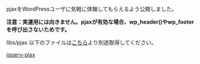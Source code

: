 pjaxをWordPressユーザに気軽に体験してもらえるよう公開しました。

**注意：実運用には向きません。pjaxが有効な場合、wp_header()やwp_footerを呼び出さないためです。**

libs/pjax 以下のファイルは[こちら](https://github.com/defunkt/jquery-pjax)より別途取得してください。

[jquery-pjax](https://github.com/defunkt/jquery-pjax)
